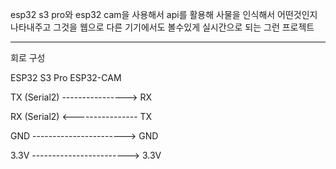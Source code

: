 esp32 s3 pro와 esp32 cam을 사용해서 api를 활용해 사물을 인식해서 어떤것인지 나타내주고 그것을 웹으로 다른 기기에서도 볼수있게 실시간으로 되는 그런 프로젝트

------------                   ----------

회로 구성

ESP32 S3 Pro                   ESP32-CAM


TX (Serial2)  ----------------> RX

RX (Serial2)  <---------------- TX

GND -----------------------> GND

3.3V ------------------------> 3.3V

